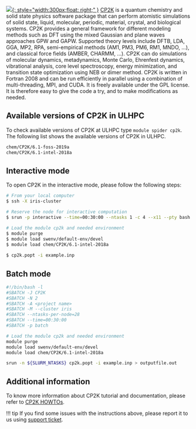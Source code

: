 [![](https://upload.wikimedia.org/wikipedia/commons/9/99/CP2K_logo.png){: style="width:300px;float: right;" }](https://www.cp2k.org/)
[CP2K](https://www.cp2k.org/) is a quantum chemistry and solid state physics software package that can perform atomistic
simulations of solid state, liquid, molecular, periodic, material, crystal, and biological systems.
CP2K provides a general framework for different modeling methods such as DFT using the mixed
Gaussian and plane waves approaches GPW and GAPW. Supported theory levels include DFTB, LDA,
GGA, MP2, RPA, semi-empirical methods (AM1, PM3, PM6, RM1, MNDO, …), and classical force
fields (AMBER, CHARMM, …). CP2K can do simulations of molecular dynamics, metadynamics,
Monte Carlo, Ehrenfest dynamics, vibrational analysis, core level spectroscopy, energy minimization,
and transition state optimization using NEB or dimer method.
CP2K is written in Fortran 2008 and can be run efficiently in parallel using a combination of multi-threading,
MPI, and CUDA. It is freely available under the GPL license.
It is therefore easy to give the code a try, and to make modifications as needed.

## Available versions of CP2K in ULHPC
To check available versions of CP2K at ULHPC type `module spider cp2k`.
The following list shows the available versions of CP2K in ULHPC. 
```bash
chem/CP2K/6.1-foss-2019a
chem/CP2K/6.1-intel-2018a
```

## Interactive mode
To open CP2K in the interactive mode, please follow the following steps:

```bash
# From your local computer
$ ssh -X iris-cluster

# Reserve the node for interactive computation
$ srun -p interactive --time=00:30:00 --ntasks 1 -c 4 --x11 --pty bash -i

# Load the module cp2k and needed environment 
$ module purge
$ module load swenv/default-env/devel
$ module load chem/CP2K/6.1-intel-2018a
        
$ cp2k.popt -i example.inp 
```

## Batch mode
```bash
#!/bin/bash -l
#SBATCH -J CP2K
#SBATCH -N 2
#SBATCH -A <project name>
#SBATCH -M --cluster iris 
#SBATCH --ntasks-per-node=28
#SBATCH --time=00:30:00
#SBATCH -p batch

# Load the module cp2k and needed environment 
module purge
module load swenv/default-env/devel
module load chem/CP2K/6.1-intel-2018a

srun -n ${SLURM_NTASKS} cp2k.popt -i example.inp > outputfile.out
```
## Additional information
To know more information about CP2K tutorial and documentation,
please refer to [CP2K HOWTOs](https://www.cp2k.org/howto).

!!! tip
    If you find some issues with the instructions above,
    please report it to us using [support ticket](https://hpc.uni.lu/support).

